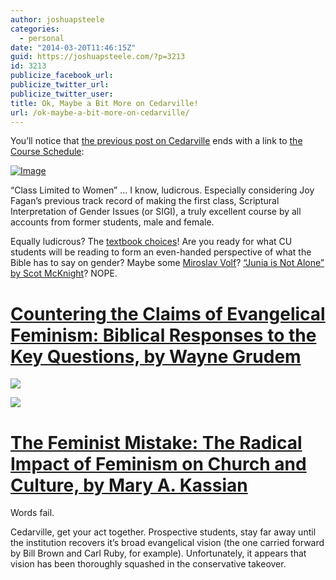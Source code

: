 ```yaml
---
author: joshuapsteele
categories:
  - personal
date: "2014-03-20T11:46:15Z"
guid: https://joshuapsteele.com/?p=3213
id: 3213
publicize_facebook_url:
publicize_twitter_url:
publicize_twitter_user:
title: Ok, Maybe a Bit More on Cedarville!
url: /ok-maybe-a-bit-more-on-cedarville/
---
```


You’ll notice that [the previous post on Cedarville](https://joshuapsteele.com/2014/03/18/cedarville-2/) ends with a link to [the Course Schedule](http://www.cedarville.edu/courses/schedule/2014fa_bi_beth.htm):

[![Image](https://joshuapsteele.com/wp-content/uploads/2014/03/untitled.png?w=650)](https://joshuapsteele.com/wp-content/uploads/2014/03/untitled.png)

“Class Limited to Women” … I know, ludicrous. Especially considering Joy Fagan’s previous track record of making the first class, Scriptural Interpretation of Gender Issues (or SIGI), a truly excellent course by all accounts from former students, male and female.

Equally ludicrous? The [textbook choices](http://cedarville.verbacompare.com/compare/1?src=2&type=2&stoid=10&trm=FALL%2014&cid=2014_4144)! Are you ready for what CU students will be reading to form an even-handed perspective of what the Bible has to say on gender? Maybe some [Miroslav Volf](https://joshuapsteele.com/2013/11/10/volf-on-gender/)? [“Junia is Not Alone” by Scot McKnight](http://www.amazon.com/Junia-Not-Alone-Scot-McKnight-ebook/dp/B006H4PFZ8)? NOPE.

# [Countering the Claims of Evangelical Feminism: Biblical Responses to the Key Questions, by Wayne Grudem](http://www.amazon.com/Countering-Claims-Evangelical-Feminism-Responses/dp/1590525183)

![](http://images.betterworldbooks.com/159/Countering-the-Claims-of-Evangelical-Feminism-Grudem-Wayne-9781590525180.jpg)

![](http://g.christianbook.com/g/ebooks/covers/w185/4/45704_w185.png)

# [The Feminist Mistake: The Radical Impact of Feminism on Church and Culture, by Mary A. Kassian](http://www.amazon.com/The-Feminist-Mistake-Radical-Feminism/dp/1581345704)

Words fail.

Cedarville, get your act together. Prospective students, stay far away until the institution recovers it’s broad evangelical vision (the one carried forward by Bill Brown and Carl Ruby, for example). Unfortunately, it appears that vision has been thoroughly squashed in the conservative takeover.